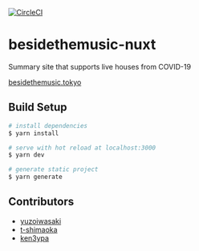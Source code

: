 [![CircleCI](https://circleci.com/gh/yuzoiwasaki/besidethemusic-nuxt/tree/master.svg?style=svg)](https://circleci.com/gh/yuzoiwasaki/besidethemusic-nuxt/tree/master)

# besidethemusic-nuxt

Summary site that supports live houses from COVID-19

[besidethemusic.tokyo](https://besidethemusic.tokyo)

## Build Setup

```bash
# install dependencies
$ yarn install

# serve with hot reload at localhost:3000
$ yarn dev

# generate static project
$ yarn generate
```

## Contributors

- [yuzoiwasaki](https://github.com/yuzoiwasaki)
- [t-shimaoka](https://github.com/t-shimaoka)
- [ken3ypa](https://github.com/ken3ypa)
